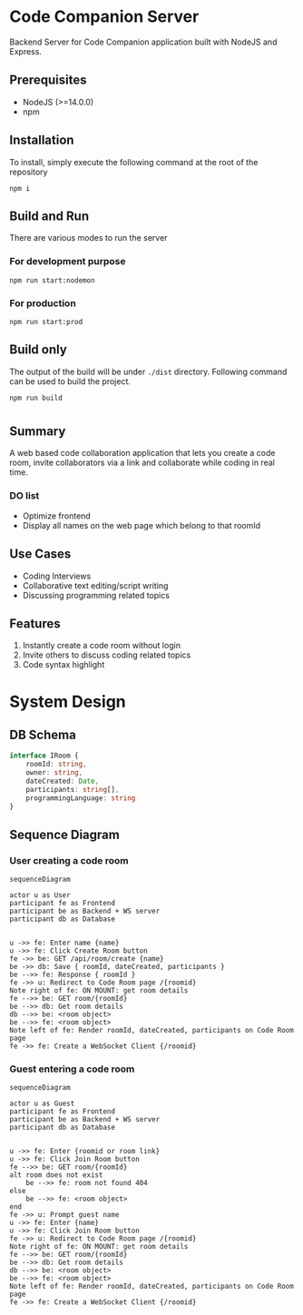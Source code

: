 # Code Companion Server
Backend Server for Code Companion application built with NodeJS and Express.

## Prerequisites

- NodeJS (>=14.0.0)
- npm

## Installation
To install, simply execute the following command at the root of the repository

`npm i`


## Build and Run

There are various modes to run the server

### For development purpose
`npm run start:nodemon`

### For production
`npm run start:prod`

## Build only
The output of the build will be under `./dist` directory. Following command can be used to build the project.

`npm run build`

#

## Summary

A web based code collaboration application that lets you create a code room, invite collaborators via a link and collaborate while coding in real time.

### DO list

- Optimize frontend
- Display all names on the web page which belong to that roomId

## Use Cases
- Coding Interviews
- Collaborative text editing/script writing
- Discussing programming related topics

## Features
1. Instantly create a code room without login
2. Invite others to discuss coding related topics
3. Code syntax highlight

# System Design

## DB Schema

```typescript
interface IRoom {
    roomId: string,
    owner: string,
    dateCreated: Date,
    participants: string[],
    programmingLanguage: string
}
```

## Sequence Diagram

### User creating a code room

```mermaid
sequenceDiagram

actor u as User
participant fe as Frontend
participant be as Backend + WS server
participant db as Database


u ->> fe: Enter name {name} 
u ->> fe: Click Create Room button
fe ->> be: GET /api/room/create {name}
be ->> db: Save { roomId, dateCreated, participants }
be -->> fe: Response { roomId }
fe ->> u: Redirect to Code Room page /{roomid}
Note right of fe: ON MOUNT: get room details
fe -->> be: GET room/{roomId}
be -->> db: Get room details
db -->> be: <room object>
be -->> fe: <room object>
Note left of fe: Render roomId, dateCreated, participants on Code Room page
fe ->> fe: Create a WebSocket Client {/roomid}

```

### Guest entering a code room


```mermaid
sequenceDiagram

actor u as Guest
participant fe as Frontend
participant be as Backend + WS server
participant db as Database


u ->> fe: Enter {roomid or room link}
u ->> fe: Click Join Room button
fe -->> be: GET room/{roomId}
alt room does not exist
    be -->> fe: room not found 404
else
    be -->> fe: <room object>
end
fe ->> u: Prompt guest name
u ->> fe: Enter {name}
u ->> fe: Click Join Room button
fe ->> u: Redirect to Code Room page /{roomid}
Note right of fe: ON MOUNT: get room details
fe -->> be: GET room/{roomId}
be -->> db: Get room details
db -->> be: <room object>
be -->> fe: <room object>
Note left of fe: Render roomId, dateCreated, participants on Code Room page
fe ->> fe: Create a WebSocket Client {/roomid}

```